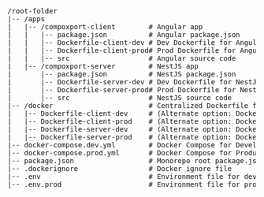 <pre>
/root-folder
|-- /apps
|   |-- /compoxport-client        # Angular app
|   |   |-- package.json          # Angular package.json
|   |   |-- Dockerfile-client-dev # Dev Dockerfile for Angular
|   |   |-- Dockerfile-client-prod# Prod Dockerfile for Angular
|   |   |-- src                   # Angular source code
|   |-- /compoxport-server        # NestJS app
|       |-- package.json          # NestJS package.json
|       |-- Dockerfile-server-dev # Dev Dockerfile for NestJS
|       |-- Dockerfile-server-prod# Prod Dockerfile for NestJS
|       |-- src                   # NestJS source code
|-- /docker                       # Centralized Dockerfile folder
|   |-- Dockerfile-client-dev     # (Alternate option: Dockerfile in centralized folder)
|   |-- Dockerfile-client-prod    # (Alternate option: Dockerfile in centralized folder)
|   |-- Dockerfile-server-dev     # (Alternate option: Dockerfile in centralized folder)
|   |-- Dockerfile-server-prod    # (Alternate option: Dockerfile in centralized folder)
|-- docker-compose.dev.yml        # Docker Compose for Development
|-- docker-compose.prod.yml       # Docker Compose for Production
|-- package.json                  # Monorepo root package.json with npm workspaces
|-- .dockerignore                 # Docker ignore file
|-- .env                          # Environment file for development
|-- .env.prod                     # Environment file for production

</pre>